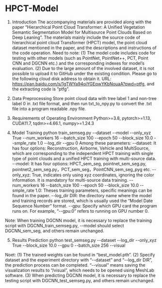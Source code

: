 # HPCT-Model
1. Introduction
The accompanying materials are provided along with the paper “Hierarchical Point Cloud Transformer: A Unified Vegetation Semantic Segmentation Model for Multisource Point Clouds Based on Deep Leaning”. The materials mainly include the source code of hierarchical point cloud Transformer (HPCT) model, the point cloud dataset mentioned in the paper, and the descriptions and instructions of the code operation. Need to note:
(1)	The model code includes code for testing with other models (such as PointNet, PointNet++, PCT, Point CNN and DGCNN etc.) and the corresponding indexes for model’s evaluation.
(2)	Due to the large amount of the involved dataset, it is not possible to upload it to GitHub under the existing condition. Please go to the following cloud disk address to obtain it. URL: https://pan.baidu.com/s/1gTWYa94oiYGEqwYKbNouaA?pwd=ptfg, and the extracting code is “ptfg”.

2. Data Preprocessing
Store point cloud data with tree label 1 and non-tree label 0 in .txt file format, and then run txt_to_npy.py to convert the .txt file into a program readable .npy file.

3. Requirements of Operating Environment
Python>=3.8, pytorch>=1.13, CUDA11.7, tqdm>=4.66.1, numpy>=1.24.3

4. Model Training 
python train_semseg.py 
--dataset 
--model 
--only_xyz True 
--num_workers 16 --batch_size 100 --epoch 50 --block_size 10.0 --smple_rate 1.0
--log_dir 
--gpu 0
Among these parameters:
--dataset: It has four options: Reconstruction, Airborne, Vehicle and MultiSource, which are corresponding to the independent HPCT training with single type of point clouds and a unified HPCT training with multi-source data.
--model: It has four options: HPCT_sem_seg, pointnet_sem_seg.py, pointnet2_sem_seg.py，PCT_sem_seg，PointCNN_sem_seg_pyg etc. 
--only_xyz: True, indicates only using xyz coordinates, ignoring the color information. It is mandatory for multi-source data training.
--num_workers 16 --batch_size 100 --epoch 50 --block_size 10.0 --smple_rate 1.0:  Theses training parameters, specific meanings can be found in the paper.
--log_dir DIR: the directory name where the model and training records are stored, which is usually used the “Model Date Sequence Number” format.
--gpu: Specify which GPU card the program runs on. For example, “--gpu:0” refers to running on GPU number 0.

Note: When training DGCNN model, it is necessary to replace the training script with DGCNN_train_semseg.py, --model should select DGCNN_sem_seg, and others remain unchanged.

5. Results Prediction
python test_semseg.py
--dataset 
--log_dir 
--only_xyz True
--block_size 10.0 --gpu 0 --batch_size 256
--visual

Noet:
(1) The trained weights can be found in “best_model.pth”.
(2) Specify dataset and the experiment directory with “--dataset” and “--log_dir DIR”, the prediction process can be completed. “--visual” means saving the visualization results to “/visual”, which needs to be opened using MeshLab software.
(3) When predicting DGCNN model, it is necessary to replace the testing script with DGCNN_test_semseg.py, and others remain unchanged.
